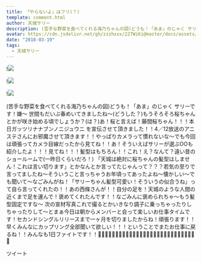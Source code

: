 ```yaml
---
title: 「やらないよ」はフリ(？)
template: comment.html
author: 天城サリー
description: (苦手な野菜を食べてくれる海乃ちゃんの図)どうも！「あま」のじゃく サリーです！嫌〜 世間もだいぶ春めいてきましたね〜(どうした？)もうそろそろ桜ちゃんとかが咲き始める頃でしょうか？(は？)あ！桜と言えば...
avatar: https://cdn.jsdelivr.net/gh/zzzhxxx/227WiKi@master/docs/assets/photo/avatar/sally.jpg
date: "2018-03-19"
tags:
  - 天城サリー
---
```


!![](https://cdn.jsdelivr.net/gh/227WiKi/227WiKi-image@master/blog-image/sally-2018-03-19_1.jpg)

!![](https://cdn.jsdelivr.net/gh/227WiKi/227WiKi-image@master/blog-image/sally-2018-03-19_2.jpg)

!![](https://cdn.jsdelivr.net/gh/227WiKi/227WiKi-image@master/blog-image/sally-2018-03-19_3.jpg)


(苦手な野菜を食べてくれる海乃ちゃんの図)どうも！「あま」のじゃく サリーです！嫌〜 世間もだいぶ春めいてきましたね〜(どうした？)もうそろそろ桜ちゃんとかが咲き始める頃でしょうか？(は？)あ！桜と言えば！藤間桜ちゃん！！！本日ガッツリナナブンノニジュウニ を宣伝させて頂きました！！4／12放送のアニステさんにお邪魔させて頂きます！！やっぱりカメラって慣れないな〜でも今回は頑張ってカメラ目線だったから見てね！！あ！そういえばサリーが選ぶOOも紹介したよ！！！見てね！！！髪型はもちろん！！これ！え？なんて？遠い昔のショールームで(一昨日くらいだろ！) 「天城は絶対に桜ちゃんの髪型はしません！これは言い切ります」とかなんとか言ってたじゃんって？？？若気の至りで言ってましたね〜そういうこと言っちゃうお年頃ってあったよね〜懐かしい〜でも聞いて〜なごみんがね！「サリーちゃん髪型可愛い！そういうの似合うね」って自ら言ってくれたの！！あの西條さんが！！自分の足を！天城のような人間の近くまで足を運んで！褒めてくれたんです！！なごみんに褒められちゃ〜もう髪型固定ですな〜 次の宣材写真これで撮るとかいきなり調子に乗っちゃったりしちゃったりして〜とまぁ今日は朝からメンバーと会って楽しいお仕事タイムです！セカンドシングルリリースまで一ヶ月を切りましたからね！頑張ります！！早くみんなにカップリング全部聞いて欲しい！！！ということでまたお仕事に戻るね！！みんなも1日ファイトです！！🔪🔪🔪🔪🔪🔪🔪🔪🔪🔪🔪🔪🔪🔪🔪🔪🔪🔪🔪🔪🔪🔪🔪🔪🔪🔪🔪🔪🔪


ツイート



